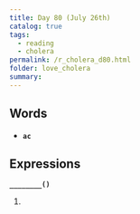 ```yaml
---
title: Day 80 (July 26th)
catalog: true
tags: 
  - reading
  - cholera
permalink: /r_cholera_d80.html
folder: love_cholera
summary: 
---
```


## Words

-   <b data-toggle="tooltip" data-original-title="{{site.data.glossary.ac}}">`ac`</b>



## Expressions

<b data-toggle="tooltip" data-original-title="{{site.data.answers.80_a}}">`________()`</b>

1.  